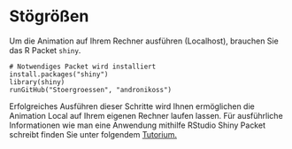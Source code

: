 Stögrößen
============

Um die Animation auf Ihrem Rechner ausführen (Localhost), brauchen Sie das R Packet `shiny`. 

```
# Notwendiges Packet wird installiert
install.packages("shiny")
library(shiny)
runGitHub("Stoergroessen", "andronikoss")
```

Erfolgreiches Ausführen dieser Schritte wird Ihnen ermöglichen die Animation Local auf Ihrem eigenen Rechner laufen lassen.
Für ausführliche Informationen wie man eine Anwendung mithilfe RStudio Shiny Packet schreibt finden Sie unter folgendem [Tutorium.](http://shiny.rstudio.com/tutorial/)

